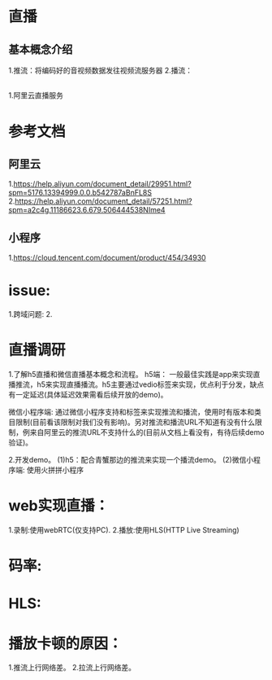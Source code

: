 # 直播
## 基本概念介绍
1.推流：将编码好的音视频数据发往视频流服务器
2.播流：

##  
1.阿里云直播服务


# 参考文档

## 阿里云
1.https://help.aliyun.com/document_detail/29951.html?spm=5176.13394999.0.0.b542787aBnFL8S
2.https://help.aliyun.com/document_detail/57251.html?spm=a2c4g.11186623.6.679.506444538NIme4

## 小程序
1.https://cloud.tencent.com/document/product/454/34930

# issue:
1.跨域问题:
2.

# 直播调研
1.了解h5直播和微信直播基本概念和流程。
  h5端：
     一般最佳实践是app来实现直播推流，h5来实现直播播流。h5主要通过vedio标签来实现，优点利于分发，缺点有一定延迟(具体延迟效果需看后续开放的demo)。
     
  微信小程序端: 
     通过微信小程序支持<live-pusher>和<live-player>标签来实现推流和播流，使用时有版本和类目限制(目前看该限制对我们没有影响)。另对推流和播流URL不知道有没有什么限制，例来自阿里云的推流URL不支持什么的(目前从文档上看没有，有待后续demo验证)。
  
2.开发demo。
  (1)h5：配合青蟹那边的推流来实现一个播流demo。
  (2)微信小程序端: 使用火拼拼小程序
  

# web实现直播：
1.录制:使用webRTC(仅支持PC).
2.播放:使用HLS(HTTP Live Streaming)

# 码率:  

# HLS:

# 播放卡顿的原因：
1.推流上行网络差。
2.拉流上行网络差。

# 


